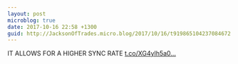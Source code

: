 ```yaml
---
layout: post
microblog: true
date: 2017-10-16 22:58 +1300
guid: http://JacksonOfTrades.micro.blog/2017/10/16/t919865104237084672.html
---
```

IT ALLOWS FOR A HIGHER SYNC RATE [t.co/XG4ylh5a0...](https://t.co/XG4ylh5a0D)
